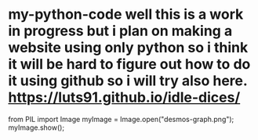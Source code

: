 # my-python-code well this is a work in progress but i plan on making a website using only python so i think it will be hard to figure out how to do it using github so i will try also here. https://luts91.github.io/idle-dices/
from PIL import Image
myImage = Image.open("desmos-graph.png");
myImage.show();

